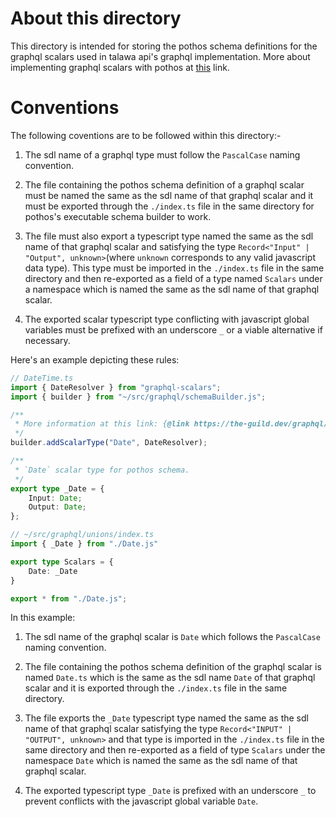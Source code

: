 # About this directory

This directory is intended for storing the pothos schema definitions for the graphql scalars used in talawa api's graphql implementation. More about implementing graphql scalars with pothos at [this](https://pothos-graphql.dev/docs/guide/scalars) link.

# Conventions

The following coventions are to be followed within this directory:-

1. The sdl name of a graphql type must follow the `PascalCase` naming convention.

2. The file containing the pothos schema definition of a graphql scalar must be named the same as the sdl name of that graphql scalar and it must be exported through the `./index.ts` file in the same directory for pothos's executable schema builder to work.

3. The file must also export a typescript type named the same as the sdl name of that graphql scalar and satisfying the type `Record<"Input" | "Output", unknown>`(where `unknown` corresponds to any valid javascript data type). This type must be imported in the `./index.ts` file in the same directory and then re-exported as a field of a type named `Scalars` under a namespace which is named the same as the sdl name of that graphql scalar.

4. The exported scalar typescript type conflicting with javascript global variables must be prefixed with an underscore `_` or a viable alternative if necessary.

Here's an example depicting these rules: 

```typescript
// DateTime.ts
import { DateResolver } from "graphql-scalars";
import { builder } from "~/src/graphql/schemaBuilder.js";

/**
 * More information at this link: {@link https://the-guild.dev/graphql/scalars/docs/scalars/date}
 */
builder.addScalarType("Date", DateResolver);

/**
 * `Date` scalar type for pothos schema.
 */
export type _Date = {
	Input: Date;
	Output: Date;
};
```
```typescript
// ~/src/graphql/unions/index.ts
import { _Date } from "./Date.js"

export type Scalars = {
	Date: _Date
}

export * from "./Date.js";
```
In this example: 

1. The sdl name of the graphql scalar is `Date` which follows the `PascalCase` naming convention.

2. The file containing the pothos schema definition of the graphql scalar is named `Date.ts` which is the same as the sdl name `Date` of that graphql scalar and it is exported through the `./index.ts` file in the same directory.

3. The file exports the `_Date` typescript type named the same as the sdl name of that graphql scalar satisfying the type `Record<"INPUT" | "OUTPUT", unknown>` and that type is imported in the `./index.ts` file in the same directory and then re-exported as a field of type `Scalars` under the namespace `Date` which is named the same as the sdl name of that graphql scalar.

4. The exported typescript type `_Date` is prefixed with an underscore `_` to prevent conflicts with the javascript global variable `Date`.